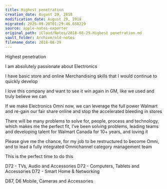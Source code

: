 ```yaml
---
title: Highest penetration
creation_date: August 29, 2018
modification_date: August 29, 2018
migrated: 2025-09-20T01:29:46.658229
source: apple-notes-exporter
original_path: iCloud/Notes/2018-08-29-Highest penetration.md
vault_folder: Archive/old-notes
filename_date: 2018-08-29
---
```



Highest penetration

I am absolutely passionate about Electronics

I have basic store and online Merchandising skills that I would continue to quickly develop

I love this company and want to see it win again in GM, like we used and truly believe we can

If we make Electronics Omni now, we can leverage the full power Walmart and re-gain our fair share online and stop the accelerated bleeding in stores

There will be many problems to solve for, people, process and technology, which makes me the perfect fit, I’ve been solving problems, leading teams and developing talent for Walmart Canada for 10+ years, and loving it 

Please give me the chance, for my job to be restructured to become Omni, and to lead a fully integrated Omnichannel category management team

This is the perfect time to do this

D72 - TVs, Audio and Accessories
D72 - Computers, Tablets and Accessories
D72 - Smart Home & Networking

D87, D6 Mobile, Cameras and Accessories
